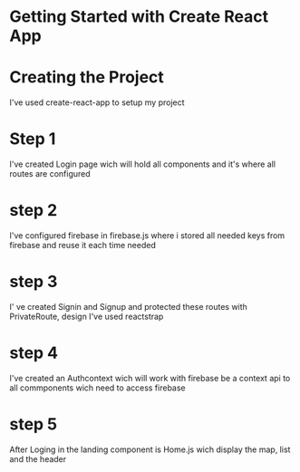 # Getting Started with Create React App

# Creating the Project
I've used create-react-app to setup my project

# Step 1

I've created Login page wich will hold all components and it's where all routes are configured

# step 2
 I've configured firebase in firebase.js where i stored all needed keys from firebase and reuse it each time needed

# step 3
 I' ve created Signin and Signup and protected these routes with PrivateRoute, design I've used reactstrap

# step 4
I've created an Authcontext wich will work with firebase be a context api to all commponents wich need to access firebase

# step 5
After Loging in the landing component is Home.js wich display the map, list and the header

